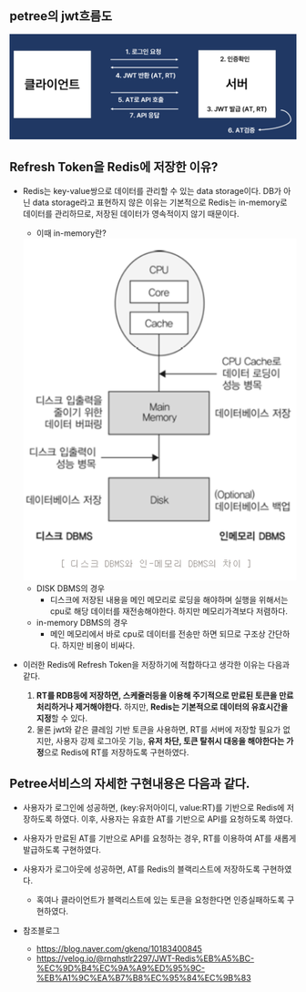 ## petree의 jwt흐름도

<img src="https://github.com/Suxxxxhyun/trouble-shooting-archive/blob/main/image/jwt-stream.PNG">

## Refresh Token을 Redis에 저장한 이유?
- Redis는 key-value쌍으로 데이터를 관리할 수 있는 data storage이다. DB가 아닌 data storage라고 표현하지 않은 이유는 기본적으로 Redis는 in-memory로 데이터를 관리하므로, 저장된 데이터가 영속적이지 않기 때문이다.
  - 이때 in-memory란?
  <img src="https://github.com/Suxxxxhyun/trouble-shooting-archive/blob/main/image/disk-inmemory.PNG">

    - DISK DBMS의 경우 
      - 디스크에 저장된 내용을 메인 메모리로 로딩을 해야하며 실행을 위해서는 cpu로 해당 데이터를 재전송해야한다. 하지만 메모리가격보다 저렴하다.
    - in-memory DBMS의 경우
      - 메인 메모리에서 바로 cpu로 데이터를 전송만 하면 되므로 구조상 간단하다. 하지만 비용이 비싸다.
- 이러한 Redis에 Refresh Token을 저장하기에 적합하다고 생각한 이유는 다음과 같다.
  1) **RT를 RDB등에 저장하면, 스케줄러등을 이용해 주기적으로 만료된 토큰을 만료처리하거나 제거해야한다.** 하지만, **Redis는 기본적으로 데이터의 유효시간을 지정**할 수 있다.
  2) 물론 jwt와 같은 클레임 기반 토큰을 사용하면, RT를 서버에 저장할 필요가 없지만, 사용자 강제 로그아웃 기능, **유저 차단, 토큰 탈취시 대응을 해야한다는 가정**으로 Redis에 RT를 저장하도록 구현하였다.


## Petree서비스의 자세한 구현내용은 다음과 같다.

- 사용자가 로그인에 성공하면, (key:유저아이디, value:RT)를 기반으로 Redis에 저장하도록 하였다. 이후, 사용자는 유효한 AT를 기반으로 API를 요청하도록 하였다.
- 사용자가 만료된 AT를 기반으로 API를 요청하는 경우, RT를 이용하여 AT를 새롭게 발급하도록 구현하였다.
- 사용자가 로그아웃에 성공하면, AT를 Redis의 블랙리스트에 저장하도록 구현하였다.
  - 혹여나 클라이언트가 블랙리스트에 있는 토큰을 요청한다면 인증실패하도록 구현하였다.

- 참조블로그
  - https://blog.naver.com/gkenq/10183400845
  - https://velog.io/@rnqhstlr2297/JWT-Redis%EB%A5%BC-%EC%9D%B4%EC%9A%A9%ED%95%9C-%EB%A1%9C%EA%B7%B8%EC%95%84%EC%9B%83
